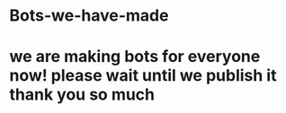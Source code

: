 # Bots-we-have-made
<h1> we are making bots for everyone now! please wait until we publish it thank you so much</h1>

